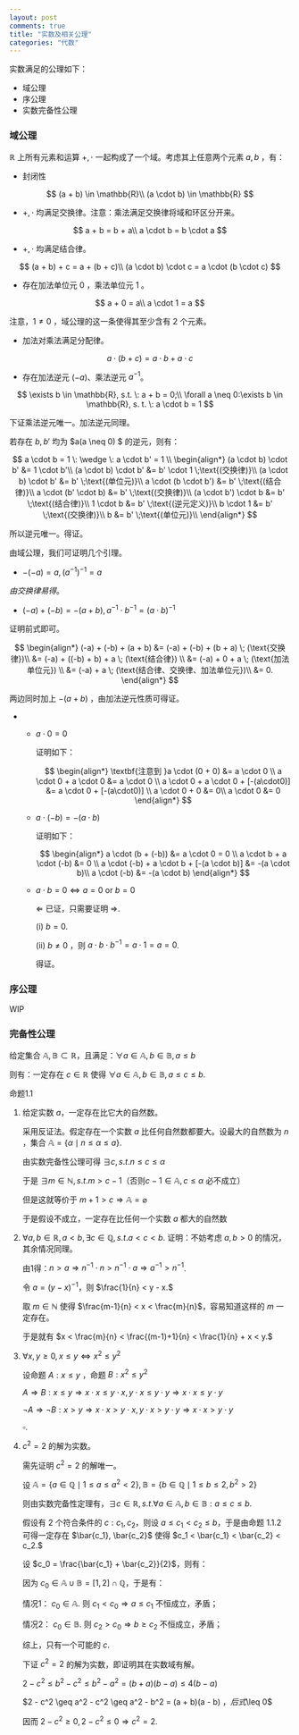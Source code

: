 ```yaml
---
layout: post
comments: true
title: "实数及相关公理"
categories: "代数"
---
```




实数满足的公理如下：

- 域公理
- 序公理
- 实数完备性公理

### 域公理

$\mathbb{R}$ 上所有元素和运算 $+, \cdot$ 一起构成了一个域。考虑其上任意两个元素 $a, b$ ，有：

- 封闭性

$$
(a + b) \in \mathbb{R}\\ (a \cdot b) \in \mathbb{R}
$$

- $+, \cdot$ 均满足交换律。注意：乘法满足交换律将域和环区分开来。

$$
a + b = b + a\\ a \cdot b = b \cdot a
$$

- $+, \cdot$ 均满足结合律。

$$
(a + b) + c = a + (b + c)\\ (a \cdot b) \cdot c = a \cdot (b \cdot c)
$$

- 存在加法单位元 $0$ ，乘法单位元 $1$ 。

$$
a + 0 = a\\
a \cdot 1 = a
$$

注意，$1 \neq 0$ ，域公理的这一条使得其至少含有 2 个元素。

- 加法对乘法满足分配律。

$$
a \cdot (b + c) = a \cdot b + a \cdot c
$$

- 存在加法逆元 $(-a)$、乘法逆元 $a^{-1}$。

$$
\exists b \in \mathbb{R}, s.t. \: a + b = 0;\\
\forall a \neq 0:\exists b \in \mathbb{R}, s. t. \: a \cdot b = 1
$$

下证乘法逆元唯一。加法逆元同理。  

若存在 $b, b'$ 均为 $a(a \neq 0) $ 的逆元，则有：

$$
a \cdot b = 1 \: \wedge \: a \cdot b' = 1 \\
\begin{align*}
(a \cdot b) \cdot b' &= 1 \cdot b'\\
(a \cdot b) \cdot b' &= b' \cdot 1 \;\text{(交换律)}\\
(a \cdot b) \cdot b' &= b' \;\text{(单位元)}\\
a \cdot (b \cdot b') &= b' \;\text{(结合律)}\\
a \cdot (b' \cdot b) &= b' \;\text{(交换律)}\\
(a \cdot b') \cdot b &= b' \;\text{(结合律)}\\
1 \cdot b &= b' \;\text{(逆元定义)}\\
b \cdot 1 &= b' \;\text{(交换律)}\\
b &= b' \;\text{(单位元)}\\
\end{align*}
$$

所以逆元唯一。得证。



由域公理，我们可证明几个引理。

 -  $-(-a) = a, (a^{-1})^{-1} = a$

   *由交换律易得*。
   
 -  $(-a) + (-b) = -(a + b), a^{-1} \cdot b^{-1} = (a \cdot b)^{-1}$

   证明前式即可。
   
   $$
   \begin{align*}
   (-a) + (-b) + (a + b) &= (-a) + (-b) + (b + a) \; (\text{交换律})\\
   &= (-a) + ((-b) + b) + a \; (\text{结合律}) \\
   &= (-a) + 0 + a \; (\text{加法单位元}) \\
   &= (-a) + a \; (\text{结合律、交换律、加法单位元})\\
   &= 0.
   \end{align*}
   $$
   
   两边同时加上 $-(a+b)$ ，由加法逆元性质可得证。

 -  
     - $a \cdot 0 = 0$

       证明如下：
       
       $$
       \begin{align*}
       \textbf{注意到 }a \cdot (0 + 0) &= a \cdot 0 \\
       a \cdot 0 + a \cdot 0 &= a \cdot 0 \\
       a \cdot 0 + a \cdot 0 + [-(a\cdot0)] &= a \cdot 0 + [-(a\cdot0)] \\
       a \cdot 0 + 0 &= 0\\
       a \cdot 0 &= 0
       \end{align*}
       $$

     - $a \cdot (-b) = -(a \cdot b)$

       证明如下：
       
       $$
       \begin{align*}
       a \cdot (b + (-b)) &= a \cdot 0 = 0 \\
        a \cdot b + a \cdot (-b) &= 0 \\
        a \cdot (-b) + a \cdot b + [-(a \cdot b)] &= -(a \cdot b)\\
        a \cdot (-b) &= -(a \cdot b)
       \end{align*}
       $$
       
     - $a \cdot b = 0 \Leftrightarrow a = 0 \text{ or } b = 0$
     
       $\Leftarrow$ 已证，只需要证明 $\Rightarrow$.
     
       (i) $b = 0$.
     
       (ii) $b \neq 0$ ，则 $a \cdot b \cdot b^{-1} = a \cdot 1 = a = 0$.
     
       得证。

###  序公理

WIP

### 完备性公理

给定集合 $\mathbb{A, B} \subset \mathbb{R}$，且满足：$\forall a \in \mathbb{A}, b \in \mathbb{B}, a \leq b$

则有：一定存在 $c \in \mathbb{R}$ 使得 $\forall a \in \mathbb{A}, b \in \mathbb{B}, a \leq c \leq b.$



命题1.1

1. 给定实数 $a$，一定存在比它大的自然数。

   采用反证法。假定存在一个实数 $a$ 比任何自然数都要大。设最大的自然数为 $n$ ，集合 $\mathbb{A} = \{\alpha \mid n \leq \alpha \leq a\}$.

   由实数完备性公理可得 $\exists c, s. t. n \leq c \leq \alpha$

   于是 $\exists m \in \mathbb{N}, s.t.m > c - 1$（否则$c-1 \in \mathbb{A},c\leq\alpha\text{ 必不成立}$）

   但是这就等价于 $m + 1 > c \Rightarrow \mathbb{A} = \varnothing$

   于是假设不成立，一定存在比任何一个实数 $a$ 都大的自然数

2. $\forall a, b \in \mathbb{R}, a < b, \exists c \in \mathbb{Q}, s. t. a < c < b.$
   证明：不妨考虑 $a, b > 0$ 的情况，其余情况同理。

   由1得：$n > a \Rightarrow n^{-1} \cdot n > n^{-1} \cdot a \Rightarrow a^{-1} > n^{-1}$.

   令 $a = (y - x)^{-1}$，则 $\frac{1}{n} < y - x.$

   取 $m \in \mathbb{N}$ 使得 $\frac{m-1}{n} < x < \frac{m}{n}$，容易知道这样的 $m$ 一定存在。

   于是就有 $x < \frac{m}{n} < \frac{(m-1)+1}{n} < \frac{1}{n} + x < y.$

3. $\forall x, y \ge 0, x \le y \Leftrightarrow x^2 \leq y^2$

   设命题 $A: x \leq y$ ，命题 $B: x^2 \leq y^2$

   $A \Rightarrow B: x \leq y \Rightarrow x \cdot x \leq y \cdot x, y \cdot x \leq y \cdot y \Rightarrow x \cdot x \leq y \cdot y$

   $\neg A \Rightarrow \neg B: x > y \Rightarrow x \cdot x > y \cdot x, y \cdot x > y \cdot y \Rightarrow x \cdot x > y \cdot y$

   $\square.$ 

4. $c^2 = 2$ 的解为实数。

   需先证明 $c^2 = 2$ 的解唯一。

   设 $\mathbb{A} = \{a \in \mathbb{Q} \mid 1 \le a \le a^2 < 2\}, \mathbb{B} = \{b \in \mathbb{Q} \mid 1  \leq b \leq 2, b^2 > 2\}$

   则由实数完备性定理有，$\exists c \in \mathbb{R}, s. t. \forall a \in \mathbb{A}, b \in \mathbb{B}: a \leq c \leq b.$
   
   假设有 $2$ 个符合条件的 $c: c_1, c_2$，则设 $a \leq c_1 < c_2 \leq b$，于是由命题 1.1.2 可得一定存在 $\bar{c_1}, \bar{c_2}$ 使得 $c_1 < \bar{c_1} < \bar{c_2} < c_2.$
   
   设 $c_0 = \frac{\bar{c_1} + \bar{c_2}}{2}$，则有：
   
   因为 $c_0 \in \mathbb{A} \cup \mathbb{B} = [1, 2] \cap \mathbb{Q}$，于是有：
   
   情况1： $c_0 \in \mathbb{A}.$ 则 $c_1 < c_0 \Rightarrow a \leq c_1$ 不恒成立，矛盾；
   
   情况2： $c_0 \in \mathbb{B}.$ 则 $c_2 > c_0 \Rightarrow b \geq c_2$ 不恒成立，矛盾；
   
   综上，只有一个可能的 $c.$
   
   
   
   下证 $c^2 = 2$ 的解为实数，即证明其在实数域有解。
   
   $2 - c^2 \leq b^2 - c^2 \leq b^2 - a^2 = (b+a)(b-a) \leq 4(b-a)$
   
   $2 - c^2 \geq a^2 - c^2 \geq a^2 - b^2 = (a + b)(a - b) $，后式$\leq 0$
   
   因而 $2 - c^2 \geq 0, 2 - c^2 \leq 0 \Rightarrow c^2 = 2.$

